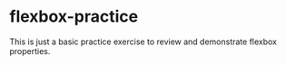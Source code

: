 # flexbox-practice

This is just a basic practice exercise to review and demonstrate flexbox properties.
